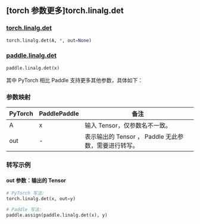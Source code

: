 ## [torch 参数更多]torch.linalg.det

### [torch.linalg.det](https://pytorch.org/docs/1.13/generated/torch.linalg.det.html#torch.linalg.det)

```python
torch.linalg.det(A, *, out=None)
```

### [paddle.linalg.det](https://www.paddlepaddle.org.cn/documentation/docs/zh/api/paddle/linalg/det_cn.html)

```python
paddle.linalg.det(x)
```

其中 PyTorch 相比 Paddle 支持更多其他参数，具体如下：

### 参数映射

| PyTorch | PaddlePaddle | 备注                                                 |
| ------- | ------------ | ---------------------------------------------------- |
| A       | x            | 输入 Tensor，仅参数名不一致。                        |
| out     | -            | 表示输出的 Tensor ， Paddle 无此参数，需要进行转写。 |

### 转写示例

#### out 参数：输出的 Tensor

```python
# PyTorch 写法:
torch.linalg.det(x, out=y)

# Paddle 写法:
paddle.assign(paddle.linalg.det(x), y)
```
